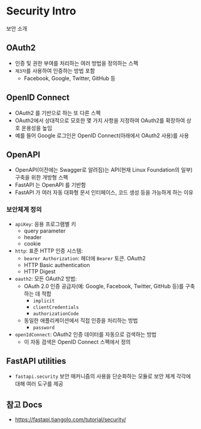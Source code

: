 # Security Intro

보안 소개


## OAuth2

- 인증 및 권한 부여를 처리하는 여러 방법을 정의하는 스펙
- `제3자`를 사용하여 인증하는 방법 포함
    - Facebook, Google, Twitter, GitHub 등


## OpenID Connect

- OAuth2 를 기반으로 하는 또 다른 스펙
- OAuth2에서 상대적으로 모호한 몇 가지 사항을 지정하여 OAuth2를 확장하여 상호 운용성을 높임
- 예를 들어 Google 로그인은 OpenID Connect(아래에서 OAuth2 사용)를 사용


## OpenAPI

- OpenAPI(이전에는 Swagger로 알려짐)는 API(현재 Linux Foundation의 일부) 구축을 위한 개방형 스펙
- FastAPI 는 OpenAPI 를 기반함
- FastAPI 가 여러 자동 대화형 문서 인터페이스, 코드 생성 등을 가능하게 하는 이유

### 보안체계 정의

- `apiKey`: 응용 프로그램별 키
    - query parameter
    - header
    - cookie
- `http`: 표준 HTTP 인증 시스템:
    - `bearer Authorization`: 헤더에 `Bearer` 토큰. OAuth2
    - HTTP Basic authentication
    - HTTP Digest
- `oauth2`: 모든 OAuth2 방법:
    - OAuth 2.0 인증 공급자(예: Google, Facebook, Twitter, GitHub 등)를 구축하는 데 적합
        - `implicit`
        - `clientCredentials`
        - `authorizationCode`
    - 동일한 애플리케이션에서 직접 인증을 처리하는 방법
        - `password`
- `openIdConnect`: OAuth2 인증 데이터를 자동으로 검색하는 방법
    - 이 자동 검색은 OpenID Connect 스펙에서 정의


## FastAPI utilities

- `fastapi.security` 보안 매커니즘의 사용을 단순화하는 모듈로 보안 체계 각각에 대해 여러 도구를 제공


## 참고 Docs

- https://fastapi.tiangolo.com/tutorial/security/
